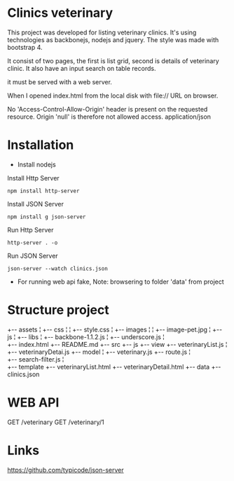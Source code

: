 # Clinics veterinary


This project was developed for listing veterinary clinics. It's using technologies as backbonejs, nodejs and jquery. The style was made with bootstrap 4.

It consist of two pages, the first is list grid, second is details of veterinary clinic. It also have an input search on table records.

it must be served with a web server.

When I opened index.html from the local disk with file:// URL on browser.

No 'Access-Control-Allow-Origin' header is present on the requested resource. Origin 'null' is therefore not allowed access.
application/json


# Installation

- Install nodejs

Install Http Server 

```
npm install http-server
```

Install JSON Server 

```
npm install g json-server
```

Run Http Server  

```
http-server . -o
```

Run JSON Server 

```
json-server --watch clinics.json
```

- For running web api fake, Note: browsering to folder 'data' from project


# Structure project
	
+-- assets
¦   +-- css
¦   ¦   +-- style.css
¦   +-- images
¦   ¦   +-- image-pet.jpg
¦   +-- js
¦       +-- libs
¦           +-- backbone-1.1.2.js
¦           +-- underscore.js
¦           
+-- index.html
+-- README.md
+-- src
     +-- js 
     	 +-- view
             +-- veterinaryList.js
	     ¦   +-- veterinaryDetai.js
		 +-- model
		 ¦   +-- veterinary.js
		 +-- route.js
		 ¦   
		 +-- search-filter.js
		 ¦   
	 +-- template
		 +-- veterinaryList.html
         +-- veterinaryDetail.html
     +-- data
		 +-- clinics.json


# WEB API

GET  /veterinary
GET  /veterinary/1


# Links 
https://github.com/typicode/json-server



